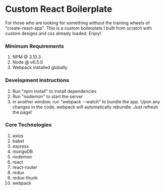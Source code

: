# Custom React Boilerplate
For those who are looking for something without the training wheels of "create-react-app". This is a custom boilerplate I built from scratch with custom designs and css already loaded. Enjoy!

### Minimum Requirements

1. NPM @ 3.10.3
2. Node @ v6.5.0
3. Webpack installed globally

### Development Instructions

1. Run "npm install" to install dependencies
2. Run "nodemon" to start the server
3. In another window, run "webpack --watch" to bundle the app. Upon any changes in the code, webpack will automatically rebundle. Just refresh the page!

### Core Technologies

1. axios
2. babel
3. express
3. mongoDB
4. nodemon
5. react
6. react-router
7. redux
8. redux-thunk
9. webpack
